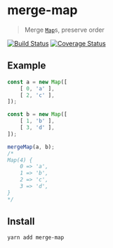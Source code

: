 # merge-map

> Merge [`Map`](https://developer.mozilla.org/en-US/docs/Web/JavaScript/Reference/Global_Objects/Map)s, preserve order

[![Build Status](https://travis-ci.org/futpib/merge-map.svg?branch=master)](https://travis-ci.org/futpib/merge-map) [![Coverage Status](https://coveralls.io/repos/github/futpib/merge-map/badge.svg?branch=master)](https://coveralls.io/github/futpib/merge-map?branch=master)

## Example

```js
const a = new Map([
	[ 0, 'a' ],
	[ 2, 'c' ],
]);

const b = new Map([
	[ 1, 'b' ],
	[ 3, 'd' ],
]);

mergeMap(a, b);
/*
Map(4) {
	0 => 'a',
	1 => 'b',
	2 => 'c',
	3 => 'd',
}
*/
```

## Install

```
yarn add merge-map
```
